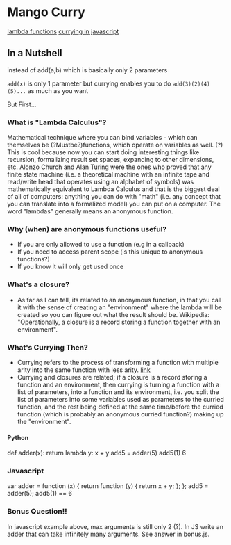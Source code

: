 # Mango Curry
[lambda functions](http://stackoverflow.com/questions/16501/what-is-a-lambda-function)
[currying in javascript](http://www.crockford.com/javascript/www_svendtofte_com/code/curried_javascript/index.html)

## In a Nutshell

instead of add(a,b) which is basically only 2 parameters

`add(x)` is only 1 parameter
but currying enables you to do
`add(3)(2)(4)(5)...` as much as you want

But First...

### What is "Lambda Calculus"?

 Mathematical technique where you can bind variables - which can themselves be (?Mustbe?)functions, which operate on variables as well. (?) This is cool because now you can start doing interesting things like recursion, formalizing result set spaces, expanding to other dimensions, etc. Alonzo Church and Alan Turing were the ones who proved that any finite state machine (i.e. a theoretical machine with an infinite tape and read/write head that operates using an alphabet of symbols) was mathematically equivalent to Lambda Calculus and that is the biggest deal of all of computers: anything you can do with "math" (i.e. any concept that you can translate into a formalized model) you can put on a computer. The word "lambdas" generally means an anonymous function.

### Why (when) are anonymous functions useful?
* If you are only allowed to use a function (e.g in a callback)
* If you need to access parent scope (is this unique to anonymous functions?)
* If you know it will only get used once

### What's a closure?
* As far as I can tell, its related to an anonymous function, in that you call it with the sense of creating an "environment" where the lambda will be created so you can figure out what the result should be. Wikipedia: "Operationally, a closure is a record storing a function together with an environment".

### What's Currying Then?
* Currying refers to the process of transforming a function with multiple arity into the same function with less arity. [link](https://medium.com/@kbrainwave/currying-in-javascript-ce6da2d324fe)
* Currying and closures are related; if a closure is a record storing a function and an environment, then currying is turning a function with a list of parameters, into a function and its environment, i.e. you split the list of parameters into some variables used as parameters to the curried function, and the rest being defined at the same time/before the curried function (which is probably an anonymous curried function?) making up the "environment".



#### Python

def adder(x):
    return lambda y: x + y
add5 = adder(5)
add5(1)
6


### Javascript

var adder = function (x) {
    return function (y) {
        return x + y;
    };
};
add5 = adder(5);
add5(1) == 6


### Bonus Question!!

In javascript example above, max arguments is still only 2 (?). In JS write an adder that can take infinitely many arguments. See answer in bonus.js.

